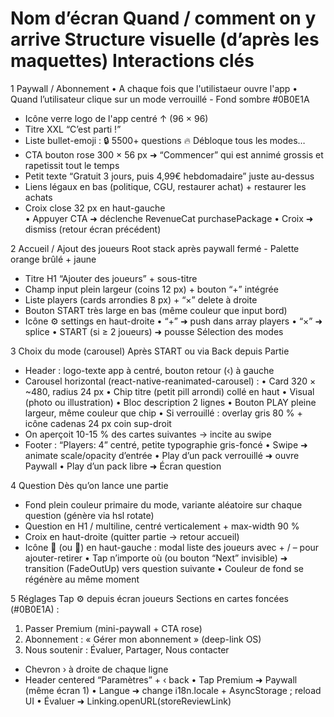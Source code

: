 #	Nom d’écran	Quand / comment on y arrive	Structure visuelle (d’après les maquettes)	Interactions clés

1	Paywall / Abonnement
• A chaque fois que l'utilistaeur ouvre l'app
• Quand l’utilisateur clique sur un mode verrouillé	- Fond sombre #0B0E1A
- Icône verre logo de l'app centré ↑ (96 × 96)
- Titre XXL “C’est parti !”
- Liste bullet-emoji :
🔒 5500+ questions
🔥 Débloque tous les modes…
- CTA bouton rose 300 × 56 px ➜ “Commencer” qui est annimé grossis et rapetissit tout le temps
- Petit texte “Gratuit 3 jours, puis 4,99€ hebdomadaire” juste au-dessus
- Liens légaux en bas (politique, CGU, restaurer achat) + restaurer les achats
- Croix close 32 px en haut-gauche	
• Appuyer CTA ➜ déclenche RevenueCat purchasePackage
• Croix ➜ dismiss (retour écran précédent)

2	Accueil / Ajout des joueurs
 Root stack après paywall fermé	- Palette orange brûlé + jaune
- Titre H1 “Ajouter des joueurs” + sous-titre
- Champ input plein largeur (coins 12 px) + bouton “+” intégrée
- Liste players (cards arrondies 8 px) + “×” delete à droite
- Bouton START très large en bas (même couleur que input bord)
- Icône ⚙️ settings en haut-droite	• “+” ➜ push dans array players
• “×” ➜ splice
• START (si ≥ 2 joueurs) ➜ pousse Sélection des modes

3	Choix du mode (carousel)
Après START ou via Back depuis Partie	
- Header : logo-texte app à centré, bouton retour (‹) à gauche
- Carousel horizontal (react-native-reanimated-carousel) :
• Card 320 × ~480, radius 24 px
• Chip titre (petit pill arrondi) collé en haut
• Visual (photo ou illustration)
• Bloc description 2 lignes
• Bouton PLAY pleine largeur, même couleur que chip
• Si verrouillé : overlay gris 80 % + icône cadenas 24 px coin sup-droit
- On aperçoit 10-15 % des cartes suivantes → incite au swipe
- Footer : “Players: 4” centré, petite typographie gris-foncé	• Swipe ➜ animate scale/opacity d’entrée
• Play d’un pack verrouillé ➜ ouvre Paywall
• Play d’un pack libre ➜ Écran question

4	Question
Dès qu’on lance une partie	
- Fond plein couleur primaire du mode, variante aléatoire sur chaque question (génère via hsl rotate)
- Question en H1 / multiline, centré verticalement + max-width 90 %
- Croix en haut-droite (quitter partie → retour accueil)
- Icône 👤 (ou 👥) en haut-gauche : modal liste des joueurs avec + / – pour ajouter-retirer	• Tap n’importe où (ou bouton “Next” invisible) ➜ transition (FadeOutUp) vers question suivante
• Couleur de fond se régénère au même moment

5	Réglages
Tap ⚙️ depuis écran joueurs	Sections en cartes foncées (#0B0E1A) :
1. Passer Premium (mini-paywall + CTA rose)
2. Abonnement : « Gérer mon abonnement » (deep-link OS)
3. Nous soutenir : Évaluer, Partager, Nous contacter
- Chevron › à droite de chaque ligne
- Header centered “Paramètres” + ‹ back	• Tap Premium ➜ Paywall (même écran 1)
• Langue ➜ change i18n.locale + AsyncStorage ; reload UI
• Évaluer ➜ Linking.openURL(storeReviewLink)